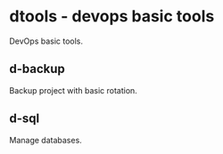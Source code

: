# dtools - devops basic tools

DevOps basic tools.

## d-backup

Backup project with basic rotation.

## d-sql

Manage databases.